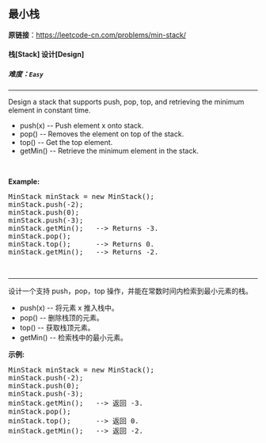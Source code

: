 ## 最小栈

**原链接**：<https://leetcode-cn.com/problems/min-stack/>

#### 栈[Stack]    设计[Design]    

##### 难度：**`Easy`**

----- 
<p>Design a stack that supports push, pop, top, and retrieving the minimum element in constant time.</p>

<ul>
	<li>push(x) -- Push element x onto stack.</li>
	<li>pop() -- Removes the element on top of the stack.</li>
	<li>top() -- Get the top element.</li>
	<li>getMin() -- Retrieve the minimum element in the stack.</li>
</ul>

<p>&nbsp;</p>

<p><b>Example:</b></p>

<pre>
MinStack minStack = new MinStack();
minStack.push(-2);
minStack.push(0);
minStack.push(-3);
minStack.getMin();   --&gt; Returns -3.
minStack.pop();
minStack.top();      --&gt; Returns 0.
minStack.getMin();   --&gt; Returns -2.
</pre>

<p>&nbsp;</p>


----- 
<p>设计一个支持 push，pop，top 操作，并能在常数时间内检索到最小元素的栈。</p>

<ul>
	<li>push(x)&nbsp;-- 将元素 x 推入栈中。</li>
	<li>pop()&nbsp;-- 删除栈顶的元素。</li>
	<li>top()&nbsp;-- 获取栈顶元素。</li>
	<li>getMin() -- 检索栈中的最小元素。</li>
</ul>

<p><strong>示例:</strong></p>

<pre>MinStack minStack = new MinStack();
minStack.push(-2);
minStack.push(0);
minStack.push(-3);
minStack.getMin();   --&gt; 返回 -3.
minStack.pop();
minStack.top();      --&gt; 返回 0.
minStack.getMin();   --&gt; 返回 -2.
</pre>
